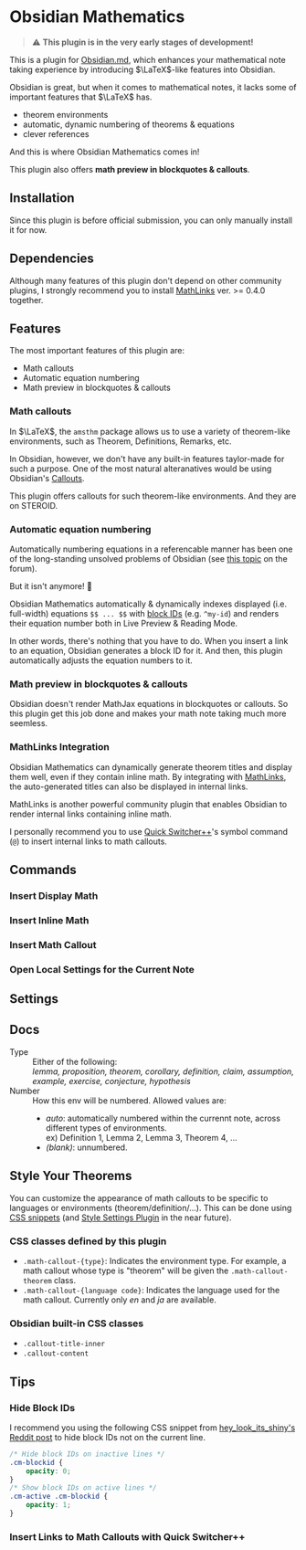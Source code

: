 # Obsidian Mathematics

> :warning: **This plugin is in the very early stages of development!**

This is a plugin for [Obsidian.md](https://obsidian.md), which enhances your mathematical note taking experience by introducing $\LaTeX$-like features into Obsidian.

Obsidian is great, but when it comes to mathematical notes, it lacks some of important features that $\LaTeX$ has.

- theorem environments
- automatic, dynamic numbering of theorems & equations
- clever references

And this is where Obsidian Mathematics comes in!

This plugin also offers **math preview in blockquotes & callouts**.

## Installation

Since this plugin is before official submission, you can only manually install it for now.

## Dependencies

Although many features of this plugin don't depend on other community plugins, I strongly recommend you to install [MathLinks](https://github.com/zhaoshenzhai/obsidian-mathlinks) ver. >= 0.4.0 together.

## Features

The most important features of this plugin are:
- Math callouts
- Automatic equation numbering
- Math preview in blockquotes & callouts

### Math callouts

In $\LaTeX$, the `amsthm` package allows us to use a variety of theorem-like environments, such as Theorem, Definitions, Remarks, etc.

In Obsidian, however, we don't have any built-in features taylor-made for such a purpose.
One of the most natural alteranatives would be using Obsidian's [Callouts](https://help.obsidian.md/Editing+and+formatting/Callouts).

This plugin offers callouts for such theorem-like environments. And they are on STEROID.

### Automatic equation numbering 

Automatically numbering equations in a referencable manner has been one of the long-standing unsolved problems of Obsidian
(see [this topic](https://forum.obsidian.md/t/automatic-equation-numbering-latex-math/1325/30) on the forum).

But it isn't anymore! :tada:

Obsidian Mathematics automatically & dynamically indexes displayed (i.e. full-width) equations `$$ ... $$` with [block IDs](https://help.obsidian.md/Linking+notes+and+files/Internal+links#Link+to+a+block+in+a+note) (e.g. `^my-id`) and renders their equation number both in Live Preview & Reading Mode. 

In other words, there's nothing that you have to do. When you insert a link to an equation, Obsidian generates a block ID for it. 
And then, this plugin automatically adjusts the equation numbers to it.

### Math preview in blockquotes & callouts

Obsidian doesn't render MathJax equations in blockquotes or callouts. 
So this plugin get this job done and makes your math note taking much more seemless.

### MathLinks Integration

Obsidian Mathematics can dynamically generate theorem titles and display them well, even if they contain inline math. 
By integrating with [MathLinks](https://github.com/zhaoshenzhai/obsidian-mathlinks.git), the auto-generated titles can also be 
displayed in internal links.


MathLinks is another powerful community plugin that enables Obsidian to render internal links containing inline math. 

I personally recommend you to use [Quick Switcher++](https://github.com/darlal/obsidian-switcher-plus.git)'s symbol command (`@`) to insert internal links to math callouts.


## Commands

### Insert Display Math

### Insert Inline Math

### Insert Math Callout

### Open Local Settings for the Current Note


## Settings



## Docs


<dl>
  <dt>Type</dt>
  <dd>Either of the following: <br><em>lemma, 
    proposition, 
    theorem,
    corollary,
    definition,
    claim, 
    assumption,
    example,
    exercise,
    conjecture,
    hypothesis
    </em>
</dd>
  <dt>Number</dt>
  <dd>How this env will be numbered. Allowed values are: 
  <ul>
  <li> 
  <em>auto</em>: automatically numbered within the currennt note, across different types of environments. 
  <br>
  ex) Definition 1, Lemma 2, Lemma 3, Theorem 4, ...
  </li>
  <li> <em>(blank)</em>: unnumbered. </li>
  </ul>
  </dd>
</dl>

## Style Your Theorems

You can customize the appearance of math callouts to be specific to languages or environments (theorem/definition/...).
This can be done using [CSS snippets](https://help.obsidian.md/Extending+Obsidian/CSS+snippets) (and [Style Settings Plugin](https://github.com/mgmeyers/obsidian-style-settings.git) in the near future).

### CSS classes defined by this plugin

- `.math-callout-{type}`: Indicates the environment type. For example, a math callout whose type is "theorem" will be given the `.math-callout-theorem` class.
- `.math-callout-{language code}`: Indicates the language used for the math callout. Currently only _en_ and _ja_ are available.

### Obsidian built-in CSS classes
- `.callout-title-inner`
- `.callout-content`

## Tips

### Hide Block IDs

I recommend you using the following CSS snippet from [hey_look_its_shiny's Reddit post](https://www.reddit.com/r/ObsidianMD/comments/xd0sir/hidden_block_id_snippet/) to hide block IDs not on the current line.

```css
/* Hide block IDs on inactive lines */
.cm-blockid {
    opacity: 0;
}
/* Show block IDs on active lines */
.cm-active .cm-blockid {
    opacity: 1;
}
```

### Insert Links to Math Callouts with Quick Switcher++
